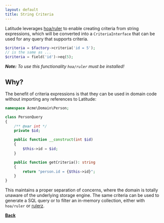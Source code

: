 ```yaml
---
layout: default
title: String Criteria
---
```


Latitude leverages [hoa/ruler][hoa-ruler] to enable creating criteria from string
expressions, which  will be converted into a `CriteriaInterface` that can be used
for any query that supports criteria.

[hoa-ruler]: https://hoa-project.net/En/Literature/Hack/Ruler.html

```php
$criteria = $factory->criteria('id = 5');
// is the same as ...
$criteria = field('id')->eq(5);
```

_**Note:** To use this functionality `hoa/ruler` must be installed!_

## Why?

The benefit of criteria expressions is that they can be used in domain code
without importing any references to Latitude:

```php
namespace Acme\Domain\Person;

class PersonQuery
{
    /** @var int */
    private $id;

    public function __construct(int $id)
    {
        $this->id = $id;
    }

    public function getCriteria(): string
    {
        return "person.id = {$this->id}";
    }
}
```

This maintains a proper separation of concerns, where the domain is totally
unaware of the underlying storage engine. The same criteria can be used to
generate a SQL query or to filter an in-memory collection, either with `hoa/ruler`
or [rulerz][rulerz].

[rulerz]: https://github.com/K-Phoen/rulerz

**[Back](../)**
